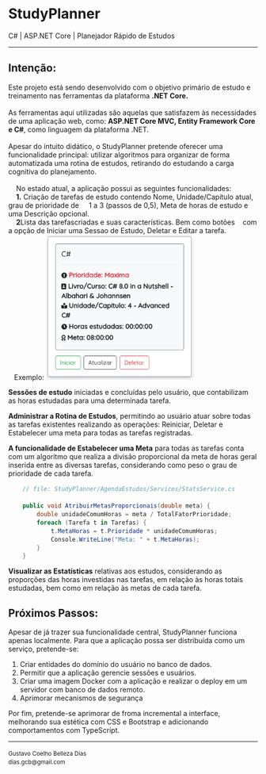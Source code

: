 <h1>StudyPlanner</h1> 
C# | ASP.NET Core | Planejador Rápido de Estudos
<hr>
<h2>Intenção:</h2>
<span>
Este projeto está sendo desenvolvido com o objetivo primário de estudo
e treinamento nas ferramentas da plataforma <strong>.NET Core.</strong>
<br/><br/>
As ferramentas aqui utilizadas são aquelas que satisfazem às necessidades
de uma aplicação web, como: <strong>ASP.NET Core MVC, Entity Framework Core e C#</strong>,
como linguagem da plataforma .NET. 
<br/><br/>
Apesar do intuito didático, o StudyPlanner pretende oferecer uma funcionalidade
principal: utilizar algoritmos para organizar de forma automatizada uma rotina 
de estudos, retirando do estudando a carga cognitiva do planejamento.<br/><br/>
</span>
&nbsp; &nbsp; No estado atual, a aplicação possui as seguintes funcionalidades:
<div>
&nbsp; &nbsp; <strong>1.</strong> Criação de tarefas de estudo contendo Nome, Unidade/Capítulo atual, grau de prioridade de
&nbsp; &nbsp; 1 a 3 (passos de 0,5), Meta de horas de estudo e uma Descrição opcional.
</div>
<div>
&nbsp; &nbsp; <strong>2</strong>Lista das tarefascriadas e suas características. Bem como botões
&nbsp; &nbsp;com a opção de Iniciar uma Sessao de Estudo, Deletar e Editar a tarefa.<br/>
&nbsp; &nbsp;Exemplo:
<img src="https://github.com/gubelleza/StudyPlanner/blob/dev/AgendaEstudos/docs/imgs/CardTarefa.png" width="300">
</div>


<strong>Sessões de estudo</strong> iniciadas e concluídas pelo usuário, que contabilizam
as horas estudadas para uma determinada tarefa.

<strong>Administrar a Rotina de Estudos</strong>, permitindo ao usuário atuar sobre 
todas as tarefas existentes realizando as operações: Reiniciar, Deletar e Estabelecer
uma meta para todas as tarefas registradas.

<strong>A funcionalidade de Estabelecer uma Meta</strong> para todas as tarefas conta com um
algoritmo que realiza a divisão proporcional da meta de horas geral inserida
entre as diversas tarefas, considerando como peso o grau de prioridade de 
cada tarefa.     

```C#
    // file: StudyPlanner/AgendaEstudos/Services/StatsService.cs
    
    public void AtribuirMetasProporcionais(double meta) {
        double unidadeComumHoras = meta / TotalFatorPrioridade;            
        foreach (Tarefa t in Tarefas) {
            t.MetaHoras = t.Prioridade * unidadeComumHoras;
            Console.WriteLine("Meta: " + t.MetaHoras);
        }
    }     
``` 
<strong>Visualizar as Estatísticas</strong> relativas aos estudos, considerando as
proporções das horas investidas nas tarefas, em relação às horas totais estudadas,
bem como em relação às metas de cada tarefa.

<h2>Próximos Passos:</h2>
<span>
    Apesar de já trazer sua funcionalidade central, StudyPlanner funciona apenas localmente.
    Para que a aplicação possa ser distribuída como um serviço, pretende-se: 
</span>
<ol>
    <li>Criar entidades do domínio do usuário no banco de dados.</li>
    <li>Permitir que a aplicação gerencie sessões e usuários.</li>
    <li>
    Criar uma imagem Docker com a aplicação e realizar o deploy em um servidor com
    banco de dados remoto.
    </li>
    <li>Aprimorar mecanismos de segurança</li>
</ol>
<span>
    Por fim, pretende-se aprimorar de froma incremental a interface, melhorando sua
    estética com CSS e Bootstrap e adicionando comportamentos com TypeScript.
</span>
<br>
<hr>
<footer>
<small>
Gustavo Coelho Belleza Dias<br>
dias.gcb@gmail.com
</small>
</footer>
